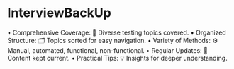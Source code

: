 # InterviewBackUp
• Comprehensive Coverage: 📘 Diverse testing topics covered. 
• Organized Structure: 🗂 Topics sorted for easy navigation.
• Variety of Methods: ⚙️ Manual, automated, functional, non-functional. 
• Regular Updates: 🔄 Content kept current. • Practical Tips: 
💡 Insights for deeper understanding.
